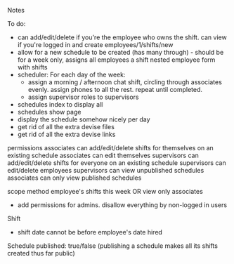 Notes

To do:

- can add/edit/delete if you're the employee who owns the shift. can view if you're logged in
and create  employees/1/shifts/new
- allow for a new schedule to be created (has many through) - should be for a week only, assigns all employees a shift
nested employee form with shifts
- scheduler:
 For each day of the week:
  * assign a morning / afternoon chat shift, circling through associates evenly. assign phones to all the rest. repeat until completed.
  * assign supervisor roles to supervisors
- schedules index to display all
- schedules show page
- display the schedule somehow nicely per day
- get rid of all the extra devise files
- get rid of all the extra devise links

permissions
associates can add/edit/delete shifts for themselves on an existing schedule
associates can edit themselves
supervisors can add/edit/delete shifts for everyone on an existing schedule
supervisors can edit/delete employees
supervisors can view unpublished schedules
associates can only view published schedules

scope method
employee's shifts this week OR view only associates

- add permissions for admins. disallow everything by non-logged in users

Shift
- shift date cannot be before employee's date hired

Schedule
published: true/false (publishing a schedule makes all its shifts created thus far public)
